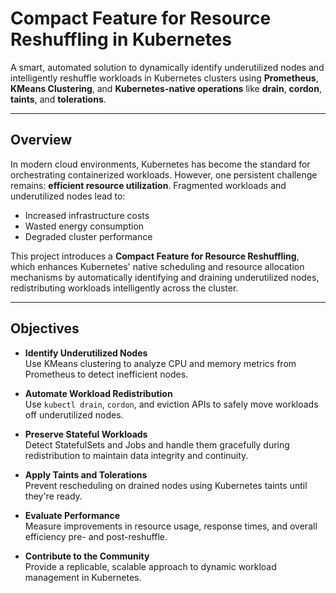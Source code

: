 #  Compact Feature for Resource Reshuffling in Kubernetes

A smart, automated solution to dynamically identify underutilized nodes and intelligently reshuffle workloads in Kubernetes clusters using **Prometheus**, **KMeans Clustering**, and **Kubernetes-native operations** like **drain**, **cordon**, **taints**, and **tolerations**.

---

##  Overview

In modern cloud environments, Kubernetes has become the standard for orchestrating containerized workloads. However, one persistent challenge remains: **efficient resource utilization**. Fragmented workloads and underutilized nodes lead to:

- Increased infrastructure costs 
- Wasted energy consumption 
- Degraded cluster performance 

This project introduces a **Compact Feature for Resource Reshuffling**, which enhances Kubernetes' native scheduling and resource allocation mechanisms by automatically identifying and draining underutilized nodes, redistributing workloads intelligently across the cluster.

---

##  Objectives

-  **Identify Underutilized Nodes**  
  Use KMeans clustering to analyze CPU and memory metrics from Prometheus to detect inefficient nodes.

-  **Automate Workload Redistribution**  
  Use `kubectl drain`, `cordon`, and eviction APIs to safely move workloads off underutilized nodes.

-  **Preserve Stateful Workloads**  
  Detect StatefulSets and Jobs and handle them gracefully during redistribution to maintain data integrity and continuity.

-  **Apply Taints and Tolerations**  
  Prevent rescheduling on drained nodes using Kubernetes taints until they're ready.

-  **Evaluate Performance**  
  Measure improvements in resource usage, response times, and overall efficiency pre- and post-reshuffle.

-  **Contribute to the Community**  
  Provide a replicable, scalable approach to dynamic workload management in Kubernetes.
